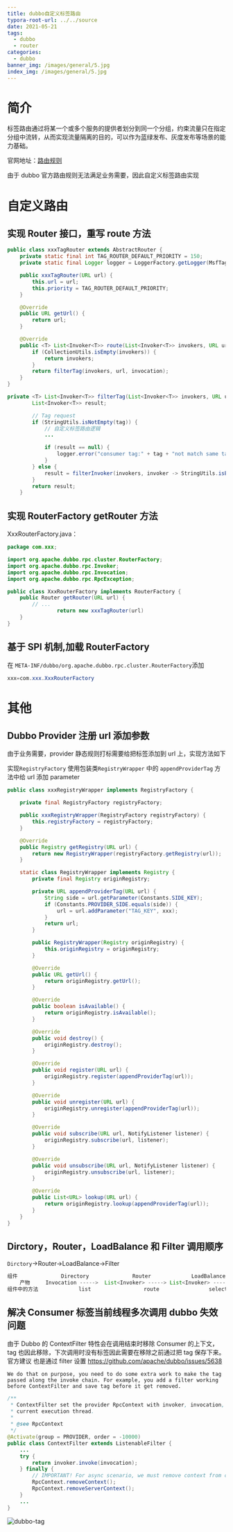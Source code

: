 ```yaml
---
title: dubbo自定义标签路由
typora-root-url: ../../source
date: 2021-05-21
tags:
  - dubbo
  - router
categories:
  - dubbo
banner_img: /images/general/5.jpg
index_img: /images/general/5.jpg
---
```


# **简介**

标签路由通过将某一个或多个服务的提供者划分到同一个分组，约束流量只在指定分组中流转，从而实现流量隔离的目的，可以作为蓝绿发布、灰度发布等场景的能力基础。

官网地址：[路由规则](https://dubbo.apache.org/zh/docs/v2.7/user/examples/routing-rule/#标签路由规则)

由于 dubbo 官方路由规则无法满足业务需要，因此自定义标签路由实现

# 自定义路由

## 实现 Router 接口，重写 route 方法

```java
public class xxxTagRouter extends AbstractRouter {
    private static final int TAG_ROUTER_DEFAULT_PRIORITY = 150;
    private static final Logger logger = LoggerFactory.getLogger(MsfTagRouter.class);

    public xxxTagRouter(URL url) {
        this.url = url;
        this.priority = TAG_ROUTER_DEFAULT_PRIORITY;
    }

    @Override
    public URL getUrl() {
        return url;
    }

    @Override
    public <T> List<Invoker<T>> route(List<Invoker<T>> invokers, URL url, Invocation invocation) throws RpcException {
        if (CollectionUtils.isEmpty(invokers)) {
            return invokers;
        }
        return filterTag(invokers, url, invocation);
    }
}

private <T> List<Invoker<T>> filterTag(List<Invoker<T>> invokers, URL url, Invocation invocation) {
        List<Invoker<T>> result;

        // Tag request
        if (StringUtils.isNotEmpty(tag)) {
            // 自定义标签路由逻辑
            ...

            if (result == null) {
                logger.error("consumer tag:" + tag + "not match same tag or not match empty tag provider");
            }
        } else {
            result = filterInvoker(invokers, invoker -> StringUtils.isEmpty(invoker.getUrl().getParameter(TAG_KEY)));
        }
        return result;
    }
```

## 实现 RouterFactory getRouter 方法

XxxRouterFactory.java：

```java
package com.xxx;

import org.apache.dubbo.rpc.cluster.RouterFactory;
import org.apache.dubbo.rpc.Invoker;
import org.apache.dubbo.rpc.Invocation;
import org.apache.dubbo.rpc.RpcException;

public class XxxRouterFactory implements RouterFactory {
    public Router getRouter(URL url) {
        // ...
				return new xxxTagRouter(url)
    }
}
```

## 基于 SPI 机制,加载 RouterFactory

在 `META-INF/dubbo/org.apache.dubbo.rpc.cluster.RouterFactory`添加

```java
xxx=com.xxx.XxxRouterFactory
```

# 其他

## Dubbo Provider 注册 url 添加参数

由于业务需要，provider 静态规则打标需要给把标签添加到 url 上，实现方法如下

实现`RegistryFactory` 使用包装类`RegistryWrapper` 中的 `appendProviderTag` 方法中给 url 添加 parameter

```java
public class xxxRegistryWrapper implements RegistryFactory {

    private final RegistryFactory registryFactory;

    public xxxRegistryWrapper(RegistryFactory registryFactory) {
        this.registryFactory = registryFactory;
    }

    @Override
    public Registry getRegistry(URL url) {
        return new RegistryWrapper(registryFactory.getRegistry(url));
    }

    static class RegistryWrapper implements Registry {
        private final Registry originRegistry;

        private URL appendProviderTag(URL url) {
            String side = url.getParameter(Constants.SIDE_KEY);
            if (Constants.PROVIDER_SIDE.equals(side)) {
                url = url.addParameter("TAG_KEY", xxx);
            }
            return url;
        }

        public RegistryWrapper(Registry originRegistry) {
            this.originRegistry = originRegistry;
        }

        @Override
        public URL getUrl() {
            return originRegistry.getUrl();
        }

        @Override
        public boolean isAvailable() {
            return originRegistry.isAvailable();
        }

        @Override
        public void destroy() {
            originRegistry.destroy();
        }

        @Override
        public void register(URL url) {
            originRegistry.register(appendProviderTag(url));
        }

        @Override
        public void unregister(URL url) {
            originRegistry.unregister(appendProviderTag(url));
        }

        @Override
        public void subscribe(URL url, NotifyListener listener) {
            originRegistry.subscribe(url, listener);
        }

        @Override
        public void unsubscribe(URL url, NotifyListener listener) {
            originRegistry.unsubscribe(url, listener);
        }

        @Override
        public List<URL> lookup(URL url) {
            return originRegistry.lookup(appendProviderTag(url));
        }
    }
}
```

## Dirctory，Router，LoadBalance 和 Filter 调用顺序

`Dirctory`→Router→LoadBalance→Filter

```java
组件              Directory              Router             LoadBalance      Filter
    产物     Invocation ----->  List<Invoker> -----> List<Invoker> -----> Invoker -----> Result
组件中的方法             list                 route                select         invoke
```

## 解决 Consumer 标签当前线程多次调用 dubbo 失效问题

由于 Dubbo 的 ContextFilter 特性会在调用结束时移除 Consumer 的上下文，tag 也因此移除，下次调用时没有标签因此需要在移除之前通过把 tag 保存下来。官方建议 也是通过 filter 设置
https://github.com/apache/dubbo/issues/5638

`We do that on purpose, you need to do some extra work to make the tag passed along the invoke chain. For example, you add a filter working before ContextFilter and save tag before it get removed.`

```java
/**
 * ContextFilter set the provider RpcContext with invoker, invocation, local port it is using and host for
 * current execution thread.
 *
 * @see RpcContext
 */
@Activate(group = PROVIDER, order = -10000)
public class ContextFilter extends ListenableFilter {
	...
	try {
	    return invoker.invoke(invocation);
	} finally {
	    // IMPORTANT! For async scenario, we must remove context from current thread, so we always create a new RpcContext for the next invoke for the same thread.
	    RpcContext.removeContext();
	    RpcContext.removeServerContext();
	}
	...
}
```

![dubbo-tag](/images/dubbo-tag-invoker-chain/dubbo-tag-1662529.jpg)
